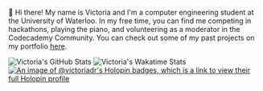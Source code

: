 👋 Hi there! My name is Victoria and I'm a computer engineering student at the University of Waterloo. In my free time, you can find me competing in hackathons, playing the piano, and volunteering as a moderator in the Codecademy Community. You can check out some of my past projects on my portfolio [here](https://victoriadarosa.com).

![Victoria's GitHub Stats](https://github-readme-stats.vercel.app/api?username=Victoria-DR&count_private=true&show_icons=true&include_all_commits=true&theme=algolia)
![Victoria's Wakatime Stats](https://github-readme-stats.vercel.app/api/wakatime?username=Victoria&layout=compact&theme=algolia)
[![An image of @victoriadr's Holopin badges, which is a link to view their full Holopin profile](https://holopin.me/victoriadr)](https://holopin.io/@victoriadr)

<!--
### Hi there 👋

**Victoria-DR/Victoria-DR** is a ✨ _special_ ✨ repository because its `README.md` (this file) appears on your GitHub profile.

Here are some ideas to get you started:

- 🔭 I’m currently working on ...
- 🌱 I’m currently learning ...
- 👯 I’m looking to collaborate on ...
- 🤔 I’m looking for help with ...
- 💬 Ask me about ...
- 📫 How to reach me: ...
- 😄 Pronouns: ...
- ⚡ Fun fact: ...
-->
